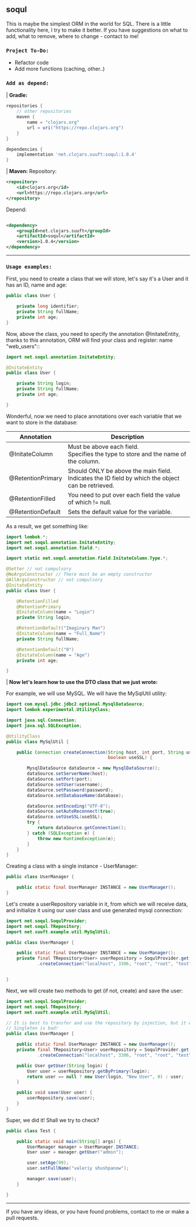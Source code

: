 soqul
---
This is maybe the simplest ORM in the world for SQL. There is a little functionality here, I try to make it better.
If you have suggestions on what to add, what to remove, where to change - contact to me!

### `Project To-Do:`

* Refactor code
* Add more functions (caching, other..)

### `Add as depend:`

| **Gradle:**

```groovy
repositories {
    // other repositories
    maven {
        name = "clojars.org"
        url = uri("https://repo.clojars.org")
    }
}

dependencies {
    implementation 'net.clojars.suuft:soqul:1.0.4'
}
```

| **Maven:**
Repository:

```xml
<repository>
    <id>clojars.org</id>
    <url>https://repo.clojars.org</url>
</repository>
```

Depend:

```xml

<dependency>
    <groupId>net.clojars.suuft</groupId>
    <artifactId>soqul</artifactId>
    <version>1.0.4</version>
</dependency>
```

---

### `Usage examples:`

First, you need to create a class that we will store, let's say it's a User and it has an ID, name and age:

```java
public class User {

    private long identifier;
    private String fullName;
    private int age;
}
```

Now, above the class, you need to specify the annotation @InitateEntity, thanks to this
annotation, ORM will find your class and register:
name "web_users"::

```java
import net.soqul.annotation.InitateEntity;

@InitateEntity
public class User {

    private String login;
    private String fullName;
    private int age;

}
```

Wonderful, now we need to place annotations over each variable that we want to store in the database:

| Annotation        | Description                                                                                       |
|-------------------|---------------------------------------------------------------------------------------------------|
| @InitateColumn    | Must be above each field. <br/>Specifies the type to store and the name of the column.                 |
| @RetentionPrimary | Should ONLY be above the main field. <br/>Indicates the ID field by which the object can be retrieved. |
| @RetentionFilled  | You need to put over each field the value of which != null.                                                     |
| @RetentionDefault | Sets the default value for the variable.                                                     |

As a result, we get something like:

```java
import lombok.*;
import net.soqul.annotation.InitateEntity;
import net.soqul.annotation.field.*;

import static net.soqul.annotation.field.InitateColumn.Type.*;

@Setter // not compulsory
@NoArgsConstructor // There must be an empty constructor
@AllArgsConstructor // not compulsory
@InitateEntity
public class User {

    @RetentionFilled
    @RetentionPrimary
    @InitateColumn(name = "Login")
    private String login;

    @RetentionDefault("Imaginary Man")
    @InitateColumn(name = "Full_Name")
    private String fullName;

    @RetentionDefault("0")
    @InitateColumn(name = "Age")
    private int age;

}
```

| **Now let's learn how to use the DTO class that we just wrote:**

For example, we will use MySQL. We will have the MySqlUtil utility:

```java
import com.mysql.jdbc.jdbc2.optional.MysqlDataSource;
import lombok.experimental.UtilityClass;

import java.sql.Connection;
import java.sql.SQLException;

@UtilityClass
public class MySqlUtil {

    public Connection createConnection(String host, int port, String username, String password, String database,
                                       boolean useSSL) {

        MysqlDataSource dataSource = new MysqlDataSource();
        dataSource.setServerName(host);
        dataSource.setPort(port);
        dataSource.setUser(username);
        dataSource.setPassword(password);
        dataSource.setDatabaseName(database);

        dataSource.setEncoding("UTF-8");
        dataSource.setAutoReconnect(true);
        dataSource.setUseSSL(useSSL);
        try {
            return dataSource.getConnection();
        } catch (SQLException e) {
            throw new RuntimeException(e);
        }
    }
}
```

Creating a class with a single instance - UserManager:

```java
public class UserManager {

    public static final UserManager INSTANCE = new UserManager();
}
```

Let's create a userRepository variable in it, from which we will receive data, and initialize it using our user class
and use generated mysql connection:

```java
import net.soqul.SoqulProvider;
import net.soqul.TRepository;
import net.suuft.example.util.MySqlUtil;

public class UserManager {

    public static final UserManager INSTANCE = new UserManager();
    private final TRepository<User> userRepository = SoqulProvider.get().createRepository(User.class, "Users", MySqlUtil
            .createConnection("localhost", 3306, "root", "root", "test", false));


}
```

Next, we will create two methods to get (if not, create) and save the user:

```java
import net.soqul.SoqulProvider;
import net.soqul.TRepository;
import net.suuft.example.util.MySqlUtil;

// It is best to transfer and use the repository by injection, but it will do :)
// Singleton is bad!
public class UserManager {

    public static final UserManager INSTANCE = new UserManager();
    private final TRepository<User> userRepository = SoqulProvider.get().createRepository(User.class, MySqlUtil
            .createConnection("localhost", 3306, "root", "root", "test", false));

    public User getUser(String login) {
        User user = userRepository.getByPrimary(login);
        return user == null ? new User(login, "New User", 0) : user;
    }

    public void save(User user) {
        userRepository.save(user);
    }
}
```

Super, we did it! Shall we try to check?

```java
public class Test {

    public static void main(String[] args) {
        UserManager manager = UserManager.INSTANCE;
        User user = manager.getUser("admin");

        user.setAge(99);
        user.setFullName("valeriy shushpanow");

        manager.save(user);
    }

}
```

---

If you have any ideas, or you have found problems, contact to me or make a pull requests.